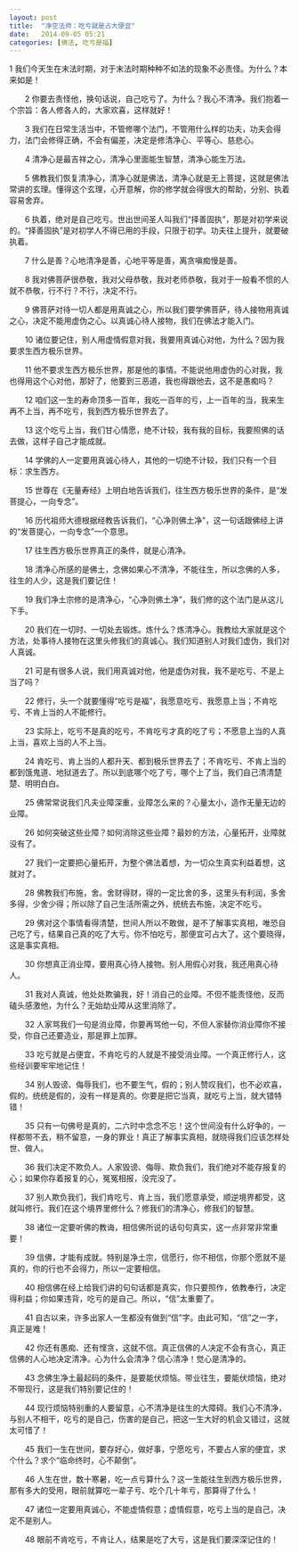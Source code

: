 ```yaml
---
layout: post
title:  "净空法师：吃亏就是占大便宜"
date:   2014-09-05 05:21
categories: [佛法, 吃亏是福]
---
```


  1 我们今天生在末法时期，对于末法时期种种不如法的现象不必责怪。为什么？本来如是！    



　　2 你要去责怪他，换句话说，自己吃亏了。为什么？我心不清净。我们抱着一个宗旨：各人修各人的，大家欢喜，这样就好！    


　　3 我们在日常生活当中，不管修哪个法门，不管用什么样的功夫，功夫会得力，法门会修得正确，不会有偏差，决定是修清净心、平等心、慈悲心。


　　4 清净心是最吉祥之心，清净心里面能生智慧，清净心能生万法。


　　5 佛教我们恢复清净心，清净心就是佛法，清净心就是无上菩提，这就是佛法常讲的玄理。懂得这个玄理，心开意解，你的修学就会得很大的帮助，分别、执着容易舍弃。

　　6 执着，绝对是自己吃亏。世出世间圣人叫我们“择善固执”，那是对初学来说的。“择善固执”是对初学人不得已用的手段，只限于初学。功夫往上提升，就要破执着。

　　7 什么是善？心地清净是善，心地平等是善，离贪嗔痴慢是善。

　　8 我对佛菩萨很恭敬，我对父母恭敬，我对老师恭敬，我对于一般看不惯的人就不恭敬，行不行？不行，决定不行。

　　9 佛菩萨对待一切人都是用真诚之心，所以我们要学佛菩萨，待人接物用真诚之心，决定不能用虚伪之心。以真诚心待人接物，我们在佛法才能入门。

　　10 诸位要记住，别人用虚情假意对我，我要用真诚心对他，为什么？因为我要求生西方极乐世界。

　　11 他不要求生西方极乐世界，那是他的事情。不能说他用虚伪的心对我，我也得用这个心对他，那好了，他要到三恶道，我也得跟他去，这不是愚痴吗？

　　12 咱们这一生的寿命顶多一百年，我吃一百年的亏，上一百年的当，我来生再不上当，再不吃亏，我到西方极乐世界去了。

　　13 这个吃亏上当，我们甘心情愿，绝不计较，我有我的目标，我要照佛的话去做，这样子自己才能成就。

　　14 学佛的人一定要用真诚心待人，其他的一切绝不计较，我们只有一个目标：求生西方。

　　15 世尊在《无量寿经》上明白地告诉我们，往生西方极乐世界的条件，是“发菩提心，一向专念”。

　　16 历代祖师大德根据经教告诉我们，“心净则佛土净”，这一句话跟佛经上讲的“发菩提心，一向专念”一个意思。

　　17 往生西方极乐世界真正的条件，就是心清净。

　　18 清净心所感的是佛土，念佛如果心不清净，不能往生，所以念佛的人多，往生的人少，这是我们要记住！

　　19 我们净土宗修的是清净心，“心净则佛土净”，我们修的这个法门是从这儿下手。

　　20 我们在一切时、一切处去锻炼。炼什么？炼清净心。我教给大家就是这个方法，处事待人接物在这里头修我们的真诚心。我们知道别人对我们虚伪，我们对人真诚。

　　21 可是有很多人说，我们用真诚对他，他是虚伪对我，我不是吃亏、不是上当了吗？

　　22 修行，头一个就要懂得“吃亏是福”，我愿意吃亏、我愿意上当；不肯吃亏、不肯上当的人不能修行。

　　23 实际上，吃亏不是真的吃亏，不肯吃亏才真的吃了亏；不愿意上当的人真上当，喜欢上当的人不上当。

　　24 肯吃亏、肯上当的人都升天、都到极乐世界去了；不肯吃亏、不肯上当的都到饿鬼道、地狱道去了。所以到底哪个吃了亏，哪个上了当，我们自己清清楚楚、明明白白。

　　25 佛常常说我们凡夫业障深重，业障怎么来的？心量太小，造作无量无边的业障。

　　26 如何突破这些业障？如何消除这些业障？最妙的方法，心量拓开，业障就没有了。

　　27 我们一定要把心量拓开，为整个佛法着想，为一切众生真实利益着想，这就对了。

　　28 佛教我们布施，舍。舍财得财，得的一定比舍的多，这里头有利润，多舍多得，少舍少得；所以除了自己生活所需之外，统统去布施，决定不吃亏。

　　29 佛对这个事情看得清楚，世间人所以不敢做，是不了解事实真相，唯恐自己吃了亏，结果自己真的吃了大亏。你不怕吃亏，那便宜可占大了。这个要晓得，这是事实真相。

　　30 你想真正消业障，要用真心待人接物。别人用假心对我，我还用真心待人。

　　31 我对人真诚，他处处欺骗我，好！消自己的业障。不但不能责怪他，反而磕头感激他，为什么？无始劫业障从这里消除了。

　　32 人家骂我们一句是消业障，你要再骂他一句，不但人家替你消业障你不接受，你自己还要造业，那是罪上加罪。

　　33 吃亏就是占便宜，不肯吃亏的人就是不接受消业障。一个真正修行人，这些经训要牢牢地记住！

　　34 别人毁谤、侮辱我们，也不要生气，假的；别人赞叹我们，也不必欢喜，假的。统统是假的，没有一样是真的。你要是把它当真，就吃亏上当，就大错特错！

　　35 只有一句佛号是真的，二六时中念念不忘！这个世间没有什么好争的，一样都带不去，稍不留意，一身的罪业！真正了解事实真相，就晓得我们应该怎样处世、做人。

　　36 我们决定不欺负人。人家毁谤、侮辱、欺负我们，我们绝对不能存报复的心；如果你存着报复的心，冤冤相报，没完没了。

　　37 别人欺负我们，我们肯吃亏、肯上当，我们愿意承受，顺逆境界都受，这就叫修行。我们在这个境界里修什么？修我们的清净心，修我们的智慧。

　　38 诸位一定要听佛的教诲，相信佛所说的话句句真实，这一点非常非常重要！

　　39 信佛，才能有成就。特别是净土宗，信愿行，你不相信，你那个愿就不是真的，你的行也不会得力，所以一定要相信。

　　40 相信佛在经上给我们讲的句句话都是真实，你只要照作，依教奉行，决定得利益；你如果违背，吃亏的是自己。所以，“信”太重要了。

　　41 自古以来，许多出家人一生都没有做到“信”字。由此可知，“信”之一字，真正是难！

　　42 你还有愚痴、还有悭贪，这就不信。真正信佛的人决定不会有贪心，真正信佛的人心地决定清净。心为什么会清净？信心清净！觉心是清净的。

　　43 念佛生净土最起码的条件，是要能伏烦恼。带业往生，要能伏烦恼，绝对不带现行，这是我们特别要记住的！

　　44 现行烦恼特别重的人要留意，心不清净是往生的大障碍。我们心不清净，与别人不相干，吃亏的是自己，伤害的是自己，把这一生大好的机会又错过，这就太可惜了！

　　45 我们一生在世间，要存好心，做好事，宁愿吃亏，不要占人家的便宜，求个什么？求个“临命终时，心不颠倒”。

　　46 人生在世，数十寒暑，吃一点亏算什么？这一生能往生到西方极乐世界，那有多大的受用，眼前就算吃一辈子亏、吃个几十年亏，那算得了什么！

　　47 诸位一定要用真诚心，不能虚情假意；虚情假意，吃亏上当的是自己，决定不是别人。

　　48 眼前不肯吃亏，不肯让人，结果是吃了大亏，这是我们要深深记住的！

